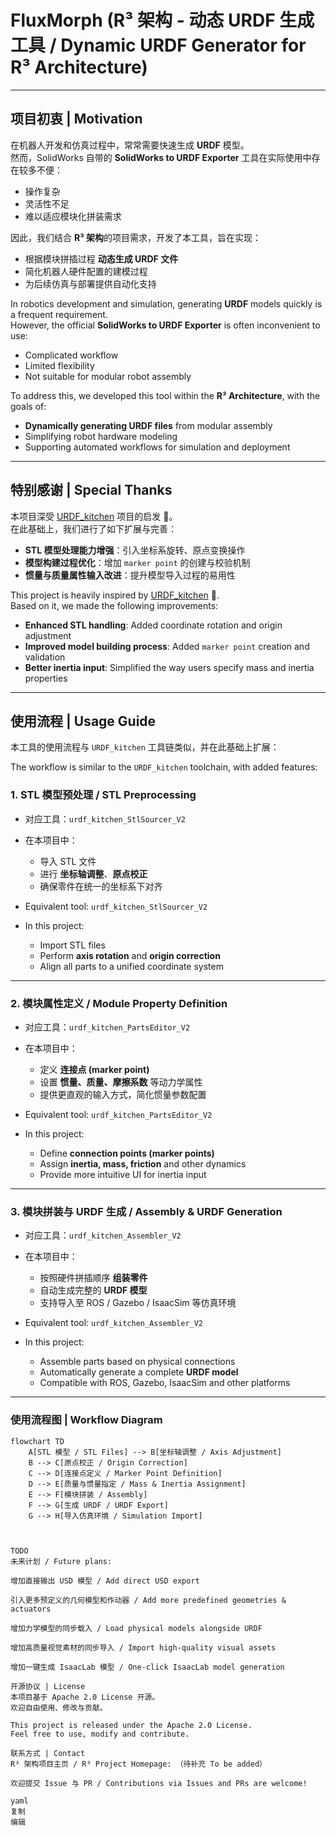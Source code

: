 # FluxMorph (R³ 架构 - 动态 URDF 生成工具 / Dynamic URDF Generator for R³ Architecture)

---

## 项目初衷 | Motivation
在机器人开发和仿真过程中，常常需要快速生成 **URDF** 模型。  
然而，SolidWorks 自带的 **SolidWorks to URDF Exporter** 工具在实际使用中存在较多不便：  
- 操作复杂  
- 灵活性不足  
- 难以适应模块化拼装需求  

因此，我们结合 **R³ 架构**的项目需求，开发了本工具，旨在实现：  
- 根据模块拼插过程 **动态生成 URDF 文件**  
- 简化机器人硬件配置的建模过程  
- 为后续仿真与部署提供自动化支持  

In robotics development and simulation, generating **URDF** models quickly is a frequent requirement.  
However, the official **SolidWorks to URDF Exporter** is often inconvenient to use:  
- Complicated workflow  
- Limited flexibility  
- Not suitable for modular robot assembly  

To address this, we developed this tool within the **R³ Architecture**, with the goals of:  
- **Dynamically generating URDF files** from modular assembly  
- Simplifying robot hardware modeling  
- Supporting automated workflows for simulation and deployment  

---

## 特别感谢 | Special Thanks
本项目深受 [URDF_kitchen](https://github.com/Ninagawa123/URDF_kitchen) 项目的启发 🙏。  
在此基础上，我们进行了如下扩展与完善：  

- **STL 模型处理能力增强**：引入坐标系旋转、原点变换操作  
- **模型构建过程优化**：增加 `marker point` 的创建与校验机制  
- **惯量与质量属性输入改进**：提升模型导入过程的易用性  

This project is heavily inspired by [URDF_kitchen](https://github.com/Ninagawa123/URDF_kitchen) 🙏.  
Based on it, we made the following improvements:  

- **Enhanced STL handling**: Added coordinate rotation and origin adjustment  
- **Improved model building process**: Added `marker point` creation and validation  
- **Better inertia input**: Simplified the way users specify mass and inertia properties  

---

## 使用流程 | Usage Guide
本工具的使用流程与 `URDF_kitchen` 工具链类似，并在此基础上扩展：  

The workflow is similar to the `URDF_kitchen` toolchain, with added features:  

### 1. STL 模型预处理 / STL Preprocessing  
- 对应工具：`urdf_kitchen_StlSourcer_V2`  
- 在本项目中：  
  - 导入 STL 文件  
  - 进行 **坐标轴调整**、**原点校正**  
  - 确保零件在统一的坐标系下对齐  

- Equivalent tool: `urdf_kitchen_StlSourcer_V2`  
- In this project:  
  - Import STL files  
  - Perform **axis rotation** and **origin correction**  
  - Align all parts to a unified coordinate system  

---

### 2. 模块属性定义 / Module Property Definition  
- 对应工具：`urdf_kitchen_PartsEditor_V2`  
- 在本项目中：  
  - 定义 **连接点 (marker point)**  
  - 设置 **惯量、质量、摩擦系数** 等动力学属性  
  - 提供更直观的输入方式，简化惯量参数配置  

- Equivalent tool: `urdf_kitchen_PartsEditor_V2`  
- In this project:  
  - Define **connection points (marker points)**  
  - Assign **inertia, mass, friction** and other dynamics  
  - Provide more intuitive UI for inertia input  

---

### 3. 模块拼装与 URDF 生成 / Assembly & URDF Generation  
- 对应工具：`urdf_kitchen_Assembler_V2`  
- 在本项目中：  
  - 按照硬件拼插顺序 **组装零件**  
  - 自动生成完整的 **URDF 模型**  
  - 支持导入至 ROS / Gazebo / IsaacSim 等仿真环境  

- Equivalent tool: `urdf_kitchen_Assembler_V2`  
- In this project:  
  - Assemble parts based on physical connections  
  - Automatically generate a complete **URDF model**  
  - Compatible with ROS, Gazebo, IsaacSim and other platforms  

---

### 使用流程图 | Workflow Diagram
```mermaid
flowchart TD
    A[STL 模型 / STL Files] --> B[坐标轴调整 / Axis Adjustment]
    B --> C[原点校正 / Origin Correction]
    C --> D[连接点定义 / Marker Point Definition]
    D --> E[质量与惯量指定 / Mass & Inertia Assignment]
    E --> F[模块拼装 / Assembly]
    F --> G[生成 URDF / URDF Export]
    G --> H[导入仿真环境 / Simulation Import]



TODO
未来计划 / Future plans:

增加直接输出 USD 模型 / Add direct USD export

引入更多预定义的几何模型和作动器 / Add more predefined geometries & actuators

增加力学模型的同步载入 / Load physical models alongside URDF

增加高质量视觉素材的同步导入 / Import high-quality visual assets

增加一键生成 IsaacLab 模型 / One-click IsaacLab model generation

开源协议 | License
本项目基于 Apache 2.0 License 开源。
欢迎自由使用、修改与贡献。

This project is released under the Apache 2.0 License.
Feel free to use, modify and contribute.

联系方式 | Contact
R³ 架构项目主页 / R³ Project Homepage: （待补充 To be added）

欢迎提交 Issue 与 PR / Contributions via Issues and PRs are welcome!

yaml
复制
编辑


